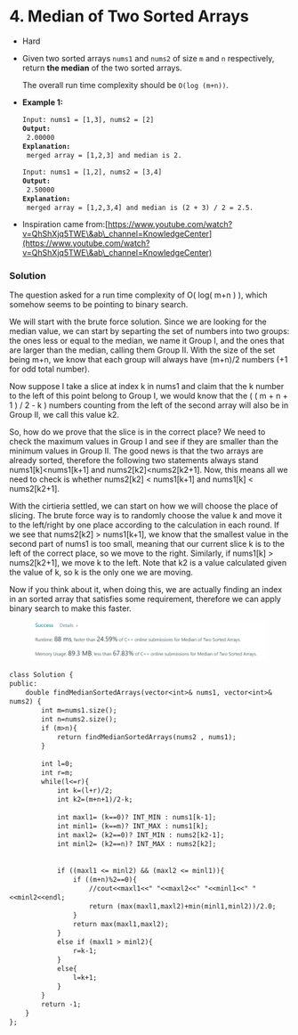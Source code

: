 # 4. Median of Two Sorted Arrays

* Hard
*   Given two sorted arrays `nums1` and `nums2` of size `m` and `n` respectively, return **the median** of the two sorted arrays.

    The overall run time complexity should be `O(log (m+n))`.
*   **Example 1:**

    <pre><code>Input: nums1 = [1,3], nums2 = [2]
    <strong>Output:
    </strong> 2.00000
    <strong>Explanation:
    </strong> merged array = [1,2,3] and median is 2.</code></pre>



    <pre><code>Input: nums1 = [1,2], nums2 = [3,4]
    <strong>Output:
    </strong> 2.50000
    <strong>Explanation:
    </strong> merged array = [1,2,3,4] and median is (2 + 3) / 2 = 2.5.</code></pre>
* Inspiration came from:[https://www.youtube.com/watch?v=QhShXjq5TWE\&ab\_channel=KnowledgeCenter](https://www.youtube.com/watch?v=QhShXjq5TWE\&ab\_channel=KnowledgeCenter)

### Solution

The question asked for a run time complexity of O( log( m+n ) ), which somehow seems to be pointing to binary search. &#x20;

We will start with the brute force solution. Since we are looking for the median value, we can start by separting the set of numbers into two groups: the ones less or equal to the median, we name it Group I, and the ones that are larger than the median, calling them Group II. With the size of the set being m+n, we know that each group will always have (m+n)/2 numbers (+1 for odd total number).&#x20;

Now suppose I take a slice at index k in nums1 and claim that the k number to the left of this point belong to Group I, we would know that the ( ( m + n + 1 ) / 2 - k ) numbers counting from the left of the second array will also be in Group II, we call this value k2.

So, how do we prove that the slice is in the correct place? We need to check the maximum values in Group I and see if they are smaller than the minimum values in Group II. The good news is that the two arrays are already sorted, therefore the following two statements always stand nums1\[k]\<nums1\[k+1] and nums2\[k2]\<nums2\[k2+1]. Now, this means all we need to check is whether nums2\[k2] < nums1\[k+1] and nums1\[k] < nums2\[k2+1].&#x20;



With the cirtieria settled, we can start on how we will choose the place of slicing. The brute force way is to randomly choose the value k and move it to the left/right by one place according to the calculation in each round.  If we see that nums2\[k2] > nums1\[k+1], we know that the smallest value in the second part of nums1 is too small, meaning that our current slice k is to the left of the correct place, so we move to the right. Similarly, if nums1\[k] > nums2\[k2+1], we move k to the left. Note that k2 is a value calculated given the value of k, so k is the only one we are moving. &#x20;



Now if you think about it, when doing this, we are actually finding an index in an sorted array that satisfies some requirement, therefore we can apply binary search to make this faster. &#x20;

<figure><img src="../.gitbook/assets/image (3) (1) (2).png" alt=""><figcaption></figcaption></figure>

```
class Solution {
public:
    double findMedianSortedArrays(vector<int>& nums1, vector<int>& nums2) {
        int m=nums1.size();
        int n=nums2.size();
        if (m>n){
            return findMedianSortedArrays(nums2 , nums1);
        }
        
        int l=0;
        int r=m;
        while(l<=r){
            int k=(l+r)/2;
            int k2=(m+n+1)/2-k;
            
            int maxl1= (k==0)? INT_MIN : nums1[k-1];
            int minl1= (k==m)? INT_MAX : nums1[k];
            int maxl2= (k2==0)? INT_MIN : nums2[k2-1];
            int minl2= (k2==n)? INT_MAX : nums2[k2];
            
            
            if ((maxl1 <= minl2) && (maxl2 <= minl1)){
                if ((m+n)%2==0){
                    //cout<<maxl1<<" "<<maxl2<<" "<<minl1<<" "<<minl2<<endl;
                    return (max(maxl1,maxl2)+min(minl1,minl2))/2.0;
                }
                return max(maxl1,maxl2);
            }
            else if (maxl1 > minl2){
                r=k-1;
            }
            else{
                l=k+1;
            }
        }
        return -1;
    }
};
```

